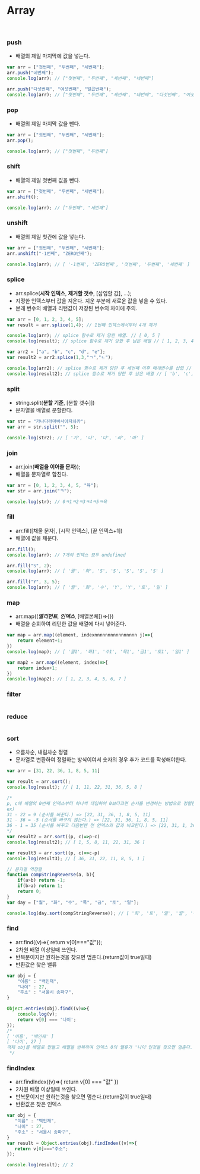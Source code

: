 # Array
<br>

###  push
- 배열의 제일 마지막에 값을 넣는다.
```js
var arr = ["첫번째", "두번째", "세번째"];
arr.push("네번째");
console.log(arr); // ["첫번째", "두번째", "세번째", "네번째"]

arr.push("다섯번째", "여섯번째", "일곱번째");
console.log(arr); // ["첫번째", "두번째", "세번째", "네번째", "다섯번째", "여섯번째", "일곱번째"]

```

### pop
- 배열의 제일 마지막 값을 뺀다.
```js
var arr = ["첫번째", "두번째", "세번째"];
arr.pop();

console.log(arr); // ["첫번째", "두번째"]
```

### shift
- 배열의 제일 첫번째 값을 뺀다.
```js
var arr = ["첫번째", "두번째", "세번째"];
arr.shift();

console.log(arr); // ["두번째", "세번째"]
```

### unshift
- 배열의 제일 첫칸에 값을 넣는다.
```js
var arr = ["첫번째", "두번째", "세번째"];
arr.unshift("-1번째", "ZERO번째");

console.log(arr); // [ '-1번째', 'ZERO번째', '첫번째', '두번째', '세번째' ]
```

### splice
- arr.splice(**시작 인덱스**, **제거할 갯수**, [삽입할 값], ...);
- 지정한 인덱스부터 값을 지운다. 지운 부분에 새로운 값을 넣을 수 있다.
- 본래 변수의 배열과 리턴값이 저장된 변수의 차이에 주의.
```js
var arr = [0, 1, 2, 3, 4, 5];
var result = arr.splice(1,4); // 1번째 인덱스에서부터 4개 제거

console.log(arr); // splice 함수로 제거 당한 배열. // [ 0, 5 ]
console.log(result); // splice 함수로 제거 당한 후 남은 배열 // [ 1, 2, 3, 4 ]

var arr2 = ["a", "b", "c", "d", "e"];
var result2 = arr2.splice(1,3,"ㄱ","ㄴ");

console.log(arr2); // splice 함수로 제거 당한 후 세번째 이후 매개변수를 삽입 // [ 'a', 'ㄱ', 'ㄴ', 'e' ]
console.log(result2); // splice 함수로 제거 당한 후 남은 배열 // [ 'b', 'c', 'd' ]
```

### split
- string.split(**분할 기준**, [분할 갯수]])
- 문자열을 배열로 분할한다.
```js
var str = "가나다라마바사아자차카";
var arr = str.split("", 5);

console.log(str2); // [ '가', '나', '다', '라', '마' ]
```

### join
- arr.join(**배열을 이어줄 문자**));
- 배열을 문자열로 합친다.
```js
var arr = [0, 1, 2, 3, 4, 5, "육"];
var str = arr.join("ㅋ");

console.log(str); // 0ㅋ1ㅋ2ㅋ3ㅋ4ㅋ5ㅋ육
```

### fill
- arr.fill([채울 문자], [시작 인덱스], [끝 인덱스+1])
- 배열에 값을 채운다.
```js
arr.fill();
console.log(arr); // 7개의 인덱스 모두 undefined

arr.fill("S", 2);
console.log(arr); // [ '월', '화', 'S', 'S', 'S', 'S', 'S' ]

arr.fill("Y", 3, 5);
console.log(arr); // [ '월', '화', '수', 'Y', 'Y', '토', '일' ]
```

### map
- arr.map((***엘리먼트***, ***인덱스***, [배열본체])=>{})
- 배열을 순회하여 리턴한 값을 배열에 다시 넣어준다.
```js
var map = arr.map((element, indexnnnnnnnnnnnnnnnn j)=>{
    return element+1;
})
console.log(map); // [ '월1', '화1', '수1', '목1', '금1', '토1', '일1' ]

var map2 = arr.map((element, index)=>{
    return index+1;
})
console.log(map2); // [ 1, 2, 3, 4, 5, 6, 7 ]

```

### filter
```js

```

### reduce
```js

```

### sort
- 오름차순, 내림차순 정렬
- 문자열로 변환하여 정렬하는 방식이여서 숫자의 경우 추가 코드를 작성해야한다.
```js
var arr = [31, 22, 36, 1, 8, 5, 11]

var result = arr.sort();
console.log(result); // [ 1, 11, 22, 31, 36, 5, 8 ]

/*
p, c에 배열의 0번째 인덱스부터 하나씩 대입하여 0보다크면 순서를 변경하는 방법으로 정렬한다.
ex)
31 - 22 = 9 (순서를 바꾼다.) => [22, 31, 36, 1, 8, 5, 11]
31 - 36 = -5 (순서를 바꾸지 않는다.) => [22, 31, 36, 1, 8, 5, 11]
36 - 1 = 35 (순서를 바꾸고 다음번엔 전 인덱스의 값과 비교한다.) => [22, 31, 1, 36, 8, 5, 11] 
*/
var result2 = arr.sort((p, c)=>p-c) 
console.log(result2); // [ 1, 5, 8, 11, 22, 31, 36 ]

var result3 = arr.sort((p, c)=>c-p)
console.log(result3); // [ 36, 31, 22, 11, 8, 5, 1 ]

// 문자열 역정렬
function compStringReverse(a, b){
    if(a>b) return -1;
    if(b>a) return 1;
    return 0;
}
var day = ["월", "화", "수", "목", "금", "토", "일"];

console.log(day.sort(compStringReverse)); // [ '화', '토', '일', '월', '수', '목', '금' ]

```

### find
- arr.find((v)=>{ return v[0]==="값"});
- 2차원 배열 이상일때 쓰인다.
- 반복문이지만 원하는것을 찾으면 멈춘다.(return값이 true일때)
- 반환값은 찾은 밸류
```js
var obj = {
    "이름" : "백인재",
    "나이" : 27,
    "주소" : "서울시 송파구",
}

Object.entries(obj).find((v)=>{
    console.log(v);
    return v[0] === '나이';
});
/*  
[ '이름', '백인재' ]
[ '나이', 27 ]
객체 obj를 배열로 만들고 배열을 반복하여 인덱스 0의 밸류가 '나이'인것을 찾으면 멈춘다.
 */
 ```

 ### findIndex
 - arr.findIndex((v)=>{ return v[0] === "값" })
 - 2차원 배열 이상일때 쓰인다.
 - 반복문이지만 원하는것을 찾으면 멈춘다.(return값이 true일때)
 - 반환값은 찾은 인덱스
 ```js
var obj = {
    "이름" : "백인재",
    "나이" : 27,
    "주소" : "서울시 송파구",
}
var result = Object.entries(obj).findIndex((v)=>{
    return v[0]==="주소";
});

console.log(result); // 2
 ```